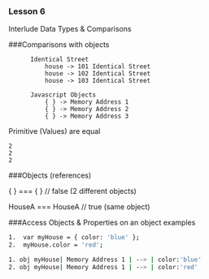 ### Lesson 6 
Interlude Data Types & Comparisons

###Comparisons with objects
          
          Identical Street
              house -> 101 Identical Street
              house -> 102 Identical Street
              house -> 103 Identical Street

          Javascript Objects
              { } -> Memory Address 1
              { } -> Memory Address 2
              { } -> Memory Address 3

Primitive (Values) are equal

    2
    2
    2

###Objects (references)

{ } === { } // false (2 different objects)
          
HouseA === HouseA // true (same object)

###Access Objects & Properties on an object examples

```sh
1.  var myHouse = { color: 'blue' };
2.  myHouse.color = 'red';
```
```sh
1. obj myHouse| Memory Address 1 | --> | color:'blue'
2. obj myHouse| Memory Address 1 | --> | color:'red'
```   